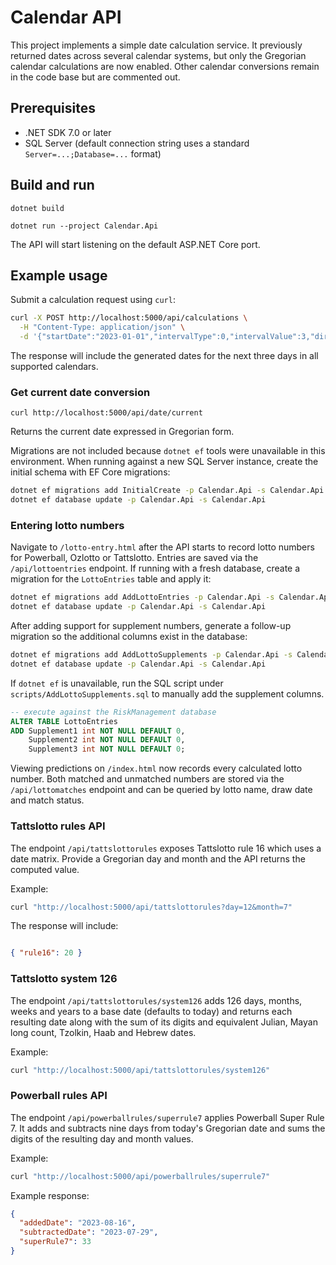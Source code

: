 # Calendar API

This project implements a simple date calculation service. It previously returned dates across several calendar systems, but only the Gregorian calendar calculations are now enabled. Other calendar conversions remain in the code base but are commented out.

## Prerequisites
- .NET SDK 7.0 or later
 - SQL Server (default connection string uses a standard `Server=...;Database=...` format)

## Build and run
```
dotnet build

dotnet run --project Calendar.Api
```
The API will start listening on the default ASP.NET Core port.

## Example usage
Submit a calculation request using `curl`:
```bash
curl -X POST http://localhost:5000/api/calculations \
  -H "Content-Type: application/json" \
  -d '{"startDate":"2023-01-01","intervalType":0,"intervalValue":3,"direction":0}'
```
The response will include the generated dates for the next three days in all supported calendars.

### Get current date conversion
```
curl http://localhost:5000/api/date/current
```
Returns the current date expressed in Gregorian form.

Migrations are not included because `dotnet ef` tools were unavailable in this
environment. When running against a new SQL Server instance, create the initial
schema with EF Core migrations:

```bash
dotnet ef migrations add InitialCreate -p Calendar.Api -s Calendar.Api
dotnet ef database update -p Calendar.Api -s Calendar.Api
```

### Entering lotto numbers
Navigate to `/lotto-entry.html` after the API starts to record lotto numbers
for Powerball, Ozlotto or Tattslotto. Entries are saved via the
`/api/lottoentries` endpoint. If running with a fresh database, create a
migration for the `LottoEntries` table and apply it:

```bash
dotnet ef migrations add AddLottoEntries -p Calendar.Api -s Calendar.Api
dotnet ef database update -p Calendar.Api -s Calendar.Api
```

After adding support for supplement numbers, generate a follow-up migration so
the additional columns exist in the database:

```bash
dotnet ef migrations add AddLottoSupplements -p Calendar.Api -s Calendar.Api
dotnet ef database update -p Calendar.Api -s Calendar.Api
```
If `dotnet ef` is unavailable, run the SQL script under
`scripts/AddLottoSupplements.sql` to manually add the supplement columns.

```sql
-- execute against the RiskManagement database
ALTER TABLE LottoEntries
ADD Supplement1 int NOT NULL DEFAULT 0,
    Supplement2 int NOT NULL DEFAULT 0,
    Supplement3 int NOT NULL DEFAULT 0;
```

Viewing predictions on `/index.html` now records every calculated lotto number.
Both matched and unmatched numbers are stored via the `/api/lottomatches`
endpoint and can be queried by lotto name, draw date and match status.

### Tattslotto rules API


The endpoint `/api/tattslottorules` exposes Tattslotto rule 16 which uses a
date matrix. Provide a Gregorian day and month and the API returns the computed
value.



Example:

```bash
curl "http://localhost:5000/api/tattslottorules?day=12&month=7"
```

The response will include:

```json

{ "rule16": 20 }

```

### Tattslotto system 126

The endpoint `/api/tattslottorules/system126` adds 126 days, months, weeks and years to a base date (defaults to today) and returns each resulting date along with the sum of its digits and equivalent Julian, Mayan long count, Tzolkin, Haab and Hebrew dates.


Example:

```bash
curl "http://localhost:5000/api/tattslottorules/system126"
```

### Powerball rules API

The endpoint `/api/powerballrules/superrule7` applies Powerball Super Rule 7. It
adds and subtracts nine days from today's Gregorian date and sums the digits of
the resulting day and month values.

Example:

```bash
curl "http://localhost:5000/api/powerballrules/superrule7"
```

Example response:

```json
{
  "addedDate": "2023-08-16",
  "subtractedDate": "2023-07-29",
  "superRule7": 33
}
```
